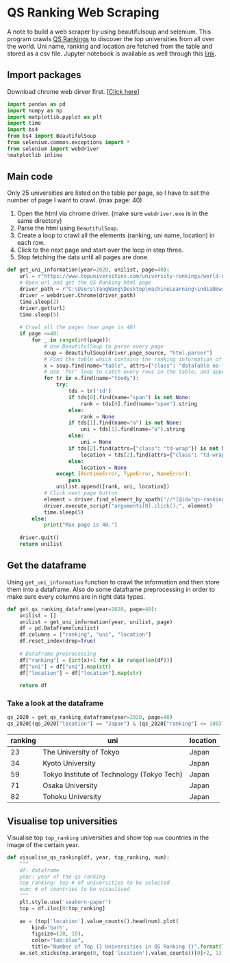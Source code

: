 # QS Ranking Web Scraping
A note to build a web scraper by using beautifulsoup and selenium. This program crawls [QS Rankings](https://www.topuniversities.com/qs-world-university-rankings) to discover the top universities from all over the world. Uni name, ranking and location are fetched from the table and stored as a csv file. Jupyter notebook is available as well through this [link](https://github.com/penguinwang96825/QS_ranking_web_scraping/blob/master/QS.ipynb).

## Import packages
Download chrome web dirver first. [[Click here](https://sites.google.com/a/chromium.org/chromedriver/)]

```python
import pandas as pd
import numpy as np
import matplotlib.pyplot as plt
import time
import bs4
from bs4 import BeautifulSoup
from selenium.common.exceptions import *
from selenium import webdriver
%matplotlib inline
```

## Main code
Only 25 universities are listed on the table per page, so I have to set the number of page I want to crawl. (max page: 40)

1. Open the html via chrome driver. (make sure `webdriver.exe` is in the same directory)
2. Parse the html using `BeautifulSoup`.
3. Create a loop to crawl all the elements (ranking, uni name, location) in each row.
4. Click to the next page and start over the loop in step three.
5. Stop fetching the data until all pages are done.

```python
def get_uni_information(year=2020, unilist, page=40):
    url = r"https://www.topuniversities.com/university-rankings/world-university-rankings/{}".format(year)
    # Open url and get the QS Ranking html page
    driver_path = r"C:\Users\YangWang\Desktop\machineLearning\indiaNewsClassification\chromedriver.exe"
    driver = webdriver.Chrome(driver_path)
    time.sleep(2)
    driver.get(url)
    time.sleep(5)
    
    # Crawl all the pages (max page is 40)
    if page <=40: 
        for _ in range(int(page)):
            # Use BeautifulSoup to parse every page
            soup = BeautifulSoup(driver.page_source, "html.parser")
            # Find the table which contains the ranking information of every universities
            x = soup.find(name="table", attrs={"class": "dataTable no-footer"})
            # Use 'for' loop to catch every rows in the table, and append the rows into the list
            for tr in x.find(name="tbody"):
                try: 
                    tds = tr('td')
                    if tds[0].find(name="span") is not None:
                        rank = tds[0].find(name="span").string
                    else: 
                        rank = None
                    if tds[1].find(name="a") is not None:
                        uni = tds[1].find(name="a").string
                    else: 
                        uni = None
                    if tds[2].find(attrs={"class": "td-wrap"}) is not None:
                        location = tds[2].find(attrs={"class": "td-wrap"}).string
                    else: 
                        location = None
                except (RuntimeError, TypeError, NameError):
                    pass
                unilist.append([rank, uni, location])
            # Click next page button
            element = driver.find_element_by_xpath('//*[@id="qs-rankings_next"]')
            driver.execute_script("arguments[0].click();", element)
            time.sleep(5)
        else:
            print("Max page is 40.")
    
    driver.quit()
    return unilist
```

## Get the dataframe
Using `get_uni_information` function to crawl the information and then store them into a dataframe.
Also do some dataframe preprocessing in order to make sure every columns are in right data types.

```python
def get_qs_ranking_dataframe(year=2020, page=40):
    unilist = []
    unilist = get_uni_information(year, unilist, page)
    df = pd.DataFrame(unilist)
    df.columns = ["ranking", "uni", "location"]
    df.reset_index(drop=True)
    
    # Dataframe preprocessing
    df["ranking"] = [int(x)+1 for x in range(len(df))]
    df["uni"] = df["uni"].map(str)
    df["location"] = df["location"].map(str)
    
    return df
```
### Take a look at the dataframe
```python
qs_2020 = get_qs_ranking_dataframe(year=2020, page=40)
qs_2020[(qs_2020["location"] == "Japan") & (qs_2020["ranking"] <= 100)]
```

| ranking | uni | location |
| --- | --- | --- |
| 23 | The University of Tokyo | Japan |
| 34 | Kyoto University | Japan |
| 59 | Tokyo Institute of Technology (Tokyo Tech) | Japan |
| 71 | Osaka University | Japan |
| 82 | Tohoku University | Japan |

## Visualise top universities
Visualise top `top_ranking` universities and show top `num` countries in the image of the certain year.

```python
def visualise_qs_ranking(df, year, top_ranking, num):
    """
    df: dataframe
    year: year of the qs ranking
    top_ranking: top # of universities to be selected
    num: # of countries to be visaulised
    """
    plt.style.use('seaborn-paper')
    top = df.iloc[0:top_ranking]
    
    ax = (top['location'].value_counts().head(num).plot(
        kind='barh', 
        figsize=(20, 10), 
        color="tab:blue", 
        title="Number of Top {} Universities in QS Ranking {}".format(len(top['location']), str(year))))
    ax.set_xticks(np.arange(0, top['location'].value_counts()[0]+2, 1))
```

